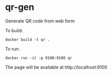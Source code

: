 # qr-gen

Generate QR code from web form

To build:
```
docker build -t qr .
```

To run:
```
docker run -it -p 9100:9100 qr
```

The page will be available at http://localhost:9100

